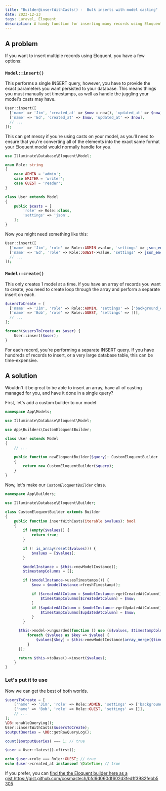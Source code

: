```yaml
---
title: "Builder@insertWithCasts() -  Bulk inserts with model casting"
date: 2023-12-23
tags: Laravel, Eloquent
description: A handy function for inserting many records using Eloquent while still performance attribute casting
---
```


## A problem

If you want to insert multiple records using Eloquent, you have a few options:

###  `Model::insert()`
This performs a single INSERT query, however, you have to provide the exact parameters you want persisted to your database.
This means things you must manually set timestamps, as well as handle the juggling your model's casts may have.

```php
User::insert([
  ['name' => 'Jim', 'created_at' => $now = now(), 'updated_at' => $now],
  ['name' => 'Ed', 'created_at' => $now, 'updated_at' => $now],
  // ...
]);
```

This can get messy if you're using casts on your model, as you'll need to ensure that you're converting all of the elements into the exact same format your Eloquent model would normally handle for you.

```php
use Illuminate\Database\Eloquent\Model;

enum Role: string
{
    case ADMIN = 'admin';
    case WRITER = 'writer';
    case GUEST = 'reader';
}

class User extends Model
{
    public $casts = [
        'role' => Role::class,
        'settings' => 'json',
    ];
}
```

Now you might need something like this:

```php
User::insert([
  ['name' => 'Jim', 'role' => Role::ADMIN->value, 'settings' => json_encode(['background_color' => '#fff']), 'created_at' => $now = now(), 'updated_at' => $now],
  ['name' => 'Ed', 'role' => Role::GUEST->value, 'settings' => json_encode([]), 'created_at' => $now, 'updated_at' => $now],
  // ...
]);
```

### `Model::create()`
This only creates 1 model at a time. If you have an array of records you want to create, you need to create loop through the array and perform a separate insert on each.

```php
$usersToCreate = [
  ['name' => 'Jim', 'role' => Role::ADMIN, 'settings' => ['background_color' => '#fff']],
  ['name' => 'Bob', 'role' => Role::GUEST, 'settings' => []],
  // ...
];

foreach($usersToCreate as $user) {
    User::insert($user);
}
```

For each record, you're performing a separate INSERT query. If you have hundreds of records to insert, or a very large database table, this can be time-expensive.

## A solution
Wouldn't it be great to be able to insert an array, have all of casting managed for you, and have it done in a single query?

First, let's add a custom builder to our model

```php
namespace App\Models;

use Illuminate\Database\Eloquent\Model;

use App\Builders\CustomEloquentBuilder;

class User extends Model
{
    // ...

    public function newEloquentBuilder($query): CustomEloquentBuilder
    {
        return new CustomEloquentBuilder($query);
    }
}
```

Now, let's make our `CustomEloquentBuilder` class.

```php
namespace App\Builders;

use Illuminate\Database\Eloquent\Builder;

class CustomEloquentBuilder extends Builder
{
    public function insertWithCasts(iterable $values): bool
    {
        if (empty($values)) {
            return true;
        }

        if (! is_array(reset($values))) {
            $values = [$values];
        }

        $modelInstance = $this->newModelInstance();
        $timestampColumns = [];

        if ($modelInstance->usesTimestamps()) {
            $now = $modelInstance->freshTimestamp();

            if ($createdAtColumn = $modelInstance->getCreatedAtColumn()) {
                $timestampColumns[$createdAtColumn] = $now;
            }
            if ($updatedAtColumn = $modelInstance->getUpdatedAtColumn()) {
                $timestampColumns[$updatedAtColumn] = $now;
            }
        }

      $this->model->unguarded(function () use (&$values, $timestampColumns) {
          foreach ($values as $key => $value) {
              $values[$key] = $this->newModelInstance(array_merge($timestampColumns, $value))->getAttributes();
          }
      });

      return $this->toBase()->insert($values);
    }
}
```

### Let's put it to use

Now we can get the best of both worlds.

```php
$usersToCreate = [
    ['name' => 'Jim', 'role' => Role::ADMIN, 'settings' => ['background_color' => '#fff']],
    ['name' => 'Bob', 'role' => Role::GUEST, 'settings' => []],
    // ...
];
\DB::enableQueryLog();
User::insertWithCasts($usersToCreate);
$outputQueries = \DB::getRawQueryLog();

count($outputQueries) === 1; // true

$user = User::latest()->first();

echo $user->role === Role::GUEST; // true
echo $user->created_at instanceof \DateTime; // true
```

If you prefer, you can [find the the Eloquent builder here as a gist.](https://gist.github.com/cosmastech/bfd6d060df602d3fed1f3982febb5305)https://gist.github.com/cosmastech/bfd6d060df602d3fed1f3982febb5305
